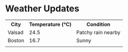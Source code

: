 # Weather Updates

<!-- WEATHER-UPDATE-START -->
<table><tr><th>City</th><th>Temperature (°C)</th><th>Condition</th></tr><tr><td>Valsad</td><td>24.5</td><td>Patchy rain nearby</td></tr><tr><td>Boston</td><td>16.7</td><td>Sunny</td></tr><tr><td></td><td></td><td></td></tr></table>
<!-- WEATHER-UPDATE-END -->
